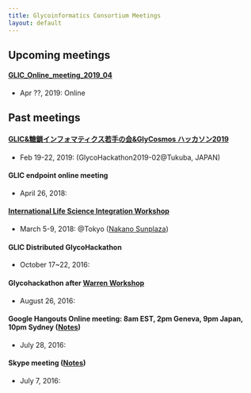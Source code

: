 ```yaml
---
title: Glycoinformatics Consortium Meetings
layout: default
---
```

## Upcoming meetings

#### <a href="http://glic.glycoinfo.org/meetings/GLIC_Online_meeting_2019_04/">GLIC_Online_meeting_2019_04</a>
 * Apr ??, 2019: Online

## Past meetings
#### <a href="http://glic.glycoinfo.org/meetings/GlycoHackathon2019-02.md">GLIC&糖鎖インフォマティクス若手の会&GlyCosmos ハッカソン2019</a>　
* Feb 19-22, 2019: (GlycoHackathon2019-02@Tukuba, JAPAN)

#### GLIC endpoint online meeting
* April 26, 2018: 

#### <a href="http://glic.glycoinfo.org/meetings/LSworkshop2018/">International Life Science Integration Workshop</a> 
* March 5-9, 2018: @Tokyo (<a href="https://www.sunplaza.jp/en/">Nakano Sunplaza</a>)

#### GLIC Distributed GlycoHackathon
* October 17~22, 2016:

#### Glycohackathon after <a href="http://warrenworkshop2016.glycoinfo.org">Warren Workshop</a>
* August 26, 2016: 

#### Google Hangouts Online meeting: 8am EST, 2pm Geneva, 9pm Japan, 10pm Sydney (<a href="https://goo.gl/Ur22GK">Notes</a>)
* July 28, 2016: 

#### Skype meeting (<a href="https://goo.gl/vB6o0q">Notes</a>)
* July 7, 2016: 

